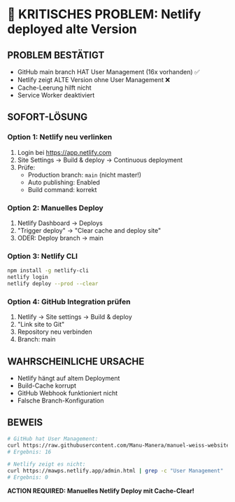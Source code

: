 # 🚨 KRITISCHES PROBLEM: Netlify deployed alte Version

## PROBLEM BESTÄTIGT
- GitHub main branch HAT User Management (16x vorhanden) ✅
- Netlify zeigt ALTE Version ohne User Management ❌
- Cache-Leerung hilft nicht
- Service Worker deaktiviert

## SOFORT-LÖSUNG

### Option 1: Netlify neu verlinken
1. Login bei https://app.netlify.com
2. Site Settings → Build & deploy → Continuous deployment
3. Prüfe:
   - Production branch: `main` (nicht master!)
   - Auto publishing: Enabled
   - Build command: korrekt

### Option 2: Manuelles Deploy
1. Netlify Dashboard → Deploys
2. "Trigger deploy" → "Clear cache and deploy site"
3. ODER: Deploy branch → main

### Option 3: Netlify CLI
```bash
npm install -g netlify-cli
netlify login
netlify deploy --prod --clear
```

### Option 4: GitHub Integration prüfen
1. Netlify → Site settings → Build & deploy
2. "Link site to Git" 
3. Repository neu verbinden
4. Branch: main

## WAHRSCHEINLICHE URSACHE
- Netlify hängt auf altem Deployment
- Build-Cache korrupt
- GitHub Webhook funktioniert nicht
- Falsche Branch-Konfiguration

## BEWEIS
```bash
# GitHub hat User Management:
curl https://raw.githubusercontent.com/Manu-Manera/manuel-weiss-website/main/admin.html | grep -c "User Management"
# Ergebnis: 16

# Netlify zeigt es nicht:
curl https://mawps.netlify.app/admin.html | grep -c "User Management"  
# Ergebnis: 0
```

**ACTION REQUIRED: Manuelles Netlify Deploy mit Cache-Clear!**
